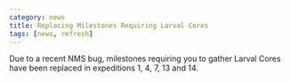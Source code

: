 ```yaml
---
category: news
title: Replacing Milestones Requiring Larval Cores
tags: [news, refresh]
---
```


Due to a recent NMS bug, milestones requiring you to gather Larval Cores have been replaced in expeditions 1, 4, 7, 13 and 14.
